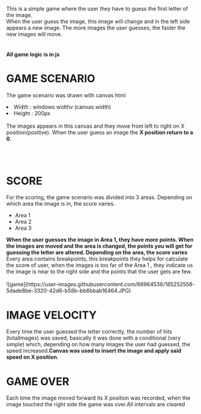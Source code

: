 
This is a simple game where the user they have to guess the first letter of the image. <br>
When the user guess the image, this image will change and in the left side appears a new image. The more images the user guesses, the faster the new images will move.<br><br>
<h4>All game logic is in js</h4>

<h1>GAME SCENARIO</h1>
<p>The game scenario was drawn with canvas html</p>
<li>Width : windows widthv (canvas.width)</li>
<li>Height : 200px</li>
<br>
The images appears in this canvas and they move from left to right on X position(positive). When the user guess an image the <strong>X position return to a 0</strong>.

<br><br>
<h1>SCORE</h1>
<p>For the scoring, the game scenario was divided into 3 areas. Depending on which area the image is in, the score varies.</p>
<ul>
    <li>Area 1</li>
    <li>Area 2</li>
    <li>Area 3</li>
</ul>
<strong>When the user guesses the image in Area 1, they have more points. When the images are moved and the area is changed, the points you will get for guessing the letter are altered. Depending on the area, the score varies</strong>
Every area contains breakpoints, this breakpoints they helps for calculate the score of user, when the images is too far of the Area 1 , they indicate us the image is near to the right side and the points that the user gets are few.<br>
<br>
![game](https://user-images.githubusercontent.com/66964536/185252558-5dade8be-3320-42d6-b58b-bb6bbab16464.JPG)
<br>

<h1>IMAGE VELOCITY</h1>
<p>Every time the user guessed the letter correctly, the number of hits (totalImages) was saved, basically it was done with a conditional (very simple) which, depending on how many images the user had guessed, the speed increased.<strong>Canvas was used to insert the image and apply said speed on X position</strong>.</p>

<h1>GAME OVER</h1>
<p>Each time the image moved forward its X position was recorded, when the image touched the right side the game was over.All intervals are cleared</p>
